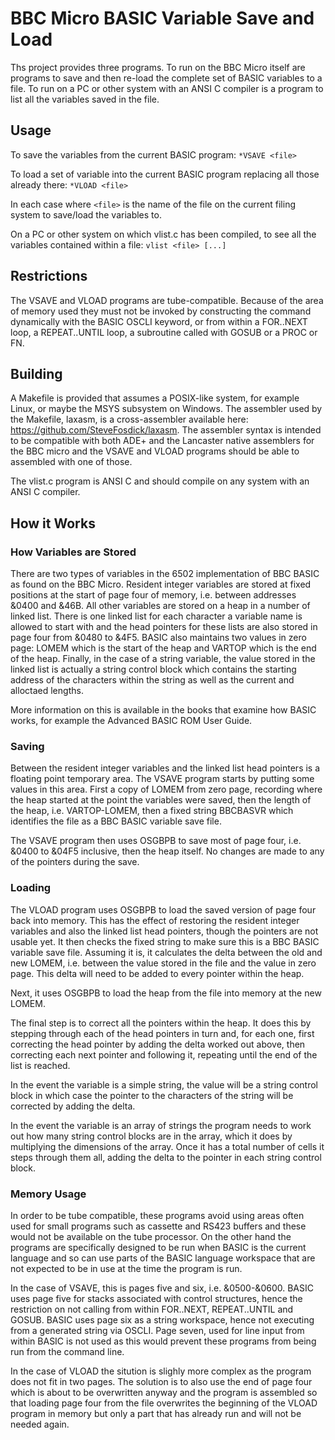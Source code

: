 # BBC Micro BASIC Variable Save and Load
Ths project provides three programs.  To run on the BBC Micro itself are programs to save and then re-load the complete set of BASIC variables to a file.  To run on a PC or other system with an ANSI C compiler is a program to list all the variables saved in the file.
## Usage

To save the variables from the current BASIC program:
`*VSAVE <file>`

To load a set of variable into the current BASIC program replacing all those already there:
`*VLOAD <file>`

In each case where `<file>` is the name of the file on the current filing system to save/load the variables to.

On a PC or other system on which vlist.c has been compiled, to see all the variables contained within a file: `vlist <file> [...]`

## Restrictions

The VSAVE and VLOAD programs are tube-compatible.  Because of the area of memory used they must not be invoked by constructing the command dynamically with the BASIC OSCLI keyword, or from within a FOR..NEXT loop, a REPEAT..UNTIL loop, a subroutine called with GOSUB or a PROC or FN.

## Building

A Makefile is provided that assumes a POSIX-like system, for example Linux, or maybe the MSYS subsystem on Windows.  The assembler used by the Makefile, laxasm, is a cross-assembler available here: https://github.com/SteveFosdick/laxasm.  The assembler syntax is intended to be compatible with both ADE+ and the Lancaster native assemblers for the BBC micro and the VSAVE and VLOAD programs should be able to assembled with one of those.

The vlist.c program is ANSI C and should compile on any system with an ANSI C compiler.

## How it Works

### How Variables are Stored

There are two types of variables in the 6502 implementation of BBC BASIC as found on the BBC Micro.  Resident integer variables are stored at fixed positions at the start of page four of memory, i.e. between addresses &0400 and &46B.  All other variables are stored on a heap in a number of linked list.  There is one linked list for each character a variable name is allowed to start with and the  head pointers for these lists are also stored in page four from &0480 to &4F5.  BASIC also maintains two values in zero page: LOMEM which is the start of the heap and VARTOP which is the end of the heap.  Finally, in the case of a string variable, the value stored in the linked list is actually a string control block which contains the starting address of the characters within the string as well as the current and alloctaed lengths.

More information on this is available in the books that examine how BASIC works, for example the Advanced BASIC ROM User Guide.

### Saving

Between the resident integer variables and the linked list head pointers is a floating point temporary area.  The VSAVE program starts by putting some values in this area.  First a copy of LOMEM from zero page, recording where the heap started at the point the variables were saved, then the length of the heap, i.e. VARTOP-LOMEM, then a fixed string BBCBASVR which identifies the file as a BBC BASIC variable save file.

The VSAVE program then uses OSGBPB to save most of page four, i.e. &0400 to &04F5 inclusive, then the heap itself.  No changes are made to any of the pointers during the save.

### Loading

The VLOAD program uses OSGBPB to load the saved version of page four back into memory.  This has the effect of restoring the resident integer variables and also the linked list head pointers, though the pointers are not usable yet.  It then checks the fixed string to make sure this is a BBC BASIC variable save file.  Assuming it is, it calculates the delta between the old and new LOMEM, i.e. between the value stored in the file and the value in zero page.  This delta will need to be added to every pointer within the heap.

Next, it uses OSGBPB to load the heap from the file into memory at the new LOMEM.

The final step is to correct all the pointers within the heap.  It does this by stepping through each of the head pointers in turn and, for each one, first correcting the head pointer by adding the delta worked out above, then correcting each next pointer and  following it, repeating until the end of the list is reached.

In the event the variable is a simple string, the value will be a string control block in which case the pointer to the characters of the string will be corrected by adding the delta.

In the event the variable is an array of strings the program needs to work out how many string control blocks are in the array, which it does by multiplying the dimensions of the array.  Once it has a total number of cells it steps through them all, adding the delta to the pointer in each string control block.

### Memory Usage

In order to be tube compatible, these programs avoid using areas often used for small programs such as cassette and RS423 buffers and these would not be available on the tube processor.  On the other hand the programs are specifically designed to be run when BASIC is the current language and so can use parts of the BASIC language workspace that are not expected to be in use at the time the program is run.

In the case of VSAVE, this is pages five and six, i.e. &0500-&0600.  BASIC uses page five for stacks associated with control structures, hence the restriction on not calling from within FOR..NEXT, REPEAT..UNTIL and GOSUB.  BASIC uses page six as a string workspace, hence not executing from a generated string via OSCLI.  Page seven, used for line input from within BASIC is not used as this would prevent these programs from being run from the command line.

In the case of VLOAD the sitution is slighly more complex as the program does not fit in two pages.  The solution is to also use the end of page four which is about to be overwritten anyway and the program is assembled so that loading page four from the file overwrites the beginning of the VLOAD program in memory but only a part that has already run and will not be needed again.
